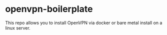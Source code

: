 # openvpn-boilerplate
This repo allows you to install OpenVPN via docker or bare metal install on a linux server.
